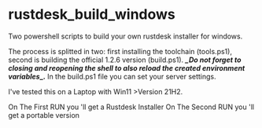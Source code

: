 # rustdesk_build_windows

Two powershell scripts to build your own rustdesk installer for windows.

The process is splitted in two: first installing the toolchain (tools.ps1), second is building the official 1.2.6 version (build.ps1). ***_*Do not forget to closing and reopening the shell to also reload the created environment variables**_.** In the build.ps1 file you can set your server settings.

I've tested this on a Laptop with Win11 >Version 21H2.

On The First RUN you 'll get a Rustdesk Installer
On The Second RUN you 'll get a portable version
